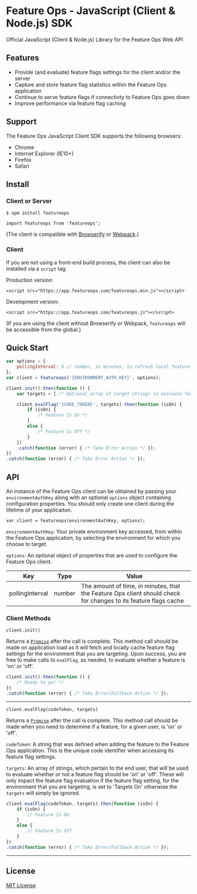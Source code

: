 # Feature Ops - JavaScript (Client & Node.js) SDK
Official JavaScript (Client & Node.js) Library for the Feature Ops Web API

## Features
- Provide (and evaluate) feature flags settings for the client and/or the server
- Capture and store feature flag statistics within the Feature Ops application
- Continue to serve feature flags if connectivty to Feature Ops goes down
- Improve performance via feature flag caching

## Support
The Feature Ops JavaScript Client SDK supports the following browsers:

* Chrome
* Internet Explorer (IE10+)
* Firefox
* Safari

## Install

### Client or Server

`$ npm install featureops`

`import featureops from 'featureops';`

(The client is compatible with [Browserify](http://browserify.org/) or [Webpack](https://webpack.js.org/).)

### Client

If you are not using a front-end build process, the client can also be installed via a `script` tag.

Production version:

`<script src="https://app.featureops.com/featureops.min.js"></script>`

Development version:

`<script src="https://app.featureops.com/featureops.js"></script>`

(If you are using the client without Browserify or Webpack, `featureops` will be accessible from the global.)

## Quick Start

```js
var options = {
    pollingInterval: 5 // number, in minutes, to refresh local feature flag cache, default is 5
};
var client = featureops('{ENVIRONMENT_AUTH_KEY}', options);

client.init().then(function () {
    var targets = [ /* Optional array of target strings to evaluate feature against */];

    client.evalFlag('{CODE_TOKEN}', targets).then(function (isOn) {
        if (isOn) {
            /* Feature Is On */
        }
        else {
            /* Feature Is Off */
        }
    })
    .catch(function (error) { /* Take Error Action */ });
})
.catch(function (error) { /* Take Error Action */ });
```

## API

An instance of the Feature Ops client can be obtained by passing your `environmentAuthKey` along with an optional `options` object containing configuration properties.  You should only create one client during the lifetime of your applicaiton.

`var client = featureops(environmentAuthKey, options);`

`environmentAuthKey`:  Your private environment key accessed, from within the Feature Ops application, by selecting the environment for which you choose to target.

`options`: An optional object of properties that are used to configure the Feature Ops client.

|Key|Type|Value|
|---|---|---|
|pollingInterval|number|The amount of time, in minutes, that the Feature Ops client should check for changes to its feature flags cache|

### Client Methods

`client.init()`

Returns a [`Promise`](https://developer.mozilla.org/en-US/docs/Web/JavaScript/Reference/Global_Objects/Promise) after the call is complete.  This method call should be made on application load as it will fetch and locally cache feature flag settings for the environment that you are targeting.  Upon success, you are free to make calls to `evalFlag`, as needed, to evaluate whether a feature is 'on' or 'off'.

```js
client.init().then(function () {
    /* Ready to go! */
})
.catch(function (error) { /* Take Error/Fallback Action */ });
```

***

`client.evalFlag(codeToken, targets)`

Returns a [`Promise`](https://developer.mozilla.org/en-US/docs/Web/JavaScript/Reference/Global_Objects/Promise) after the call is complete.  This method call should be made when you need to determine if a feature, for a given user, is 'on' or 'off'.

`codeToken`:  A string that was defined when adding the feature to the Feature Ops application.  This is the unique code identifier when accessing its feature flag settings.

`targets`:  An array of strings, which pertain to the end user, that will be used to evaluate whether or not a feature flag should be 'on' or 'off'.  These will only impact the feature flag evaluation if the feature flag setting, for the environment that you are targeting, is set to 'Targets On' otherwise the `targets` will simply be ignored.

```js
client.evalFlag(codeToken, targets).then(function (isOn) {
    if (isOn) {
        // Feature Is On
    }
    else {
        // Feature Is Off
    }
})
.catch(function (error) { /* Take Error/Fallback Action */ });
```

***

## License

[MIT License](https://github.com/featureops/featureops-javascript/blob/master/LICENSE)